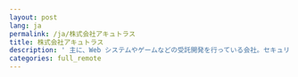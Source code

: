 ```yaml
---
layout: post
lang: ja
permalink: /ja/株式会社アキュトラス
title: 株式会社アキュトラス
description: ' 主に、Web システムやゲームなどの受託開発を行っている会社。セキュリティ教育支援システム BeeCon も展開中。フルリモートなのに、勤務時間や休暇もほぼ自由な、少数精鋭集団。 '
categories: full_remote
---
```

